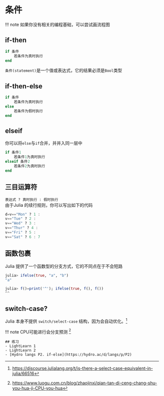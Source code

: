 # 条件
!!! note
    如果你没有相关的编程基础，可以尝试画流程图

## if-then
```jl
if 条件
	若条件为真时执行
end
```
`条件(statement)`是一个值或表达式，它的结果必须是`Bool`类型

## if-then-else
```jl
if 条件
    若条件为真时执行
else
    若条件为假时执行
end
```

## elseif
你可以将`else`与`if`合并，并并入同一层中
```jl
if 条件1
    若条件1为真时执行
elseif 条件2
    若条件2为真时执行
end
```

## 三目运算符
`表达式 ? 真时执行 : 假时执行`\
由于Julia 的续行规则，你可以写出如下的代码
```jl
d=v=="Mon" ? 1 :
v=="Tue" ? 2 :
v=="Wed" ? 3 :
v=="Thur" ? 4 :
v=="Fri" ? 5 :
v=="Sat" ? 6 : 7
```

## 函数包裹
Julia 提供了一个函数型的分支方式，它的不同点在于不会短路
```jl
julia> ifelse(true, "a", "b")
"a"

julia> f()=print('^'); ifelse(true, f(), f())
^^
```

## switch-case?
Julia 本身不提供 `switch/select-case` 结构，因为会自动优化。[^1]

!!! note
    CPU可能进行会分支预测 [^2]

```is-newbie
## 练习
- LightLearn 1
- LightLearn 2
- [Hydro langs P2. if-else](https://hydro.ac/d/langs/p/P2)
```

[^1]: https://discourse.julialang.org/t/is-there-a-select-case-equivalent-in-julia/66516
[^2]: https://www.luogu.com.cn/blog/zhaojinxi/qian-tan-di-ceng-chang-shu-you-hua-ji-CPU-you-hua
